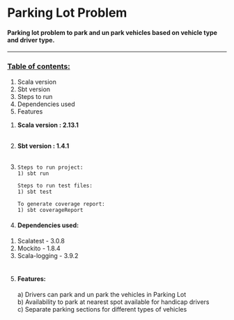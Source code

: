 # Parking Lot Problem

#### Parking lot problem to park and un park vehicles based on vehicle type and driver type.
<hr>

### <u>Table of contents:</u>
1) Scala version
2) Sbt version
3) Steps to run
4) Dependencies used
5) Features


1. **Scala version : 2.13.1** <br><br>
2. **Sbt version : 1.4.1**<br><br>

3. `Steps to run project:` <br>
`1) sbt run `

    `Steps to run test files:` <br>
    `1) sbt test `

     `To generate coverage report:` <br>
      `1) sbt coverageReport`

4. #### Dependencies used:
1) Scalatest - 3.0.8
2) Mockito - 1.8.4
3) Scala-logging - 3.9.2
<br><br>

5. #### Features:
    a) Drivers can park and un park the vehicles in Parking Lot <br>
    b) Availability to park at nearest spot available for handicap drivers <br>
    c) Separate parking sections for different types of vehicles